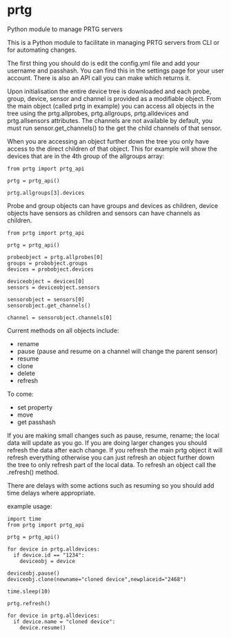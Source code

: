 # prtg
Python module to manage PRTG servers

This is a Python module to facilitate in managing PRTG servers from CLI or for automating changes.

The first thing you should do is edit the config.yml file and add your username and passhash. You can find this in the settings page for your user account. There is also an API call you can make which returns it. 

Upon initialisation the entire device tree is downloaded and each probe, group, device, sensor and channel is provided as a modifiable object. From the main object (called prtg in example) you can access all objects in the tree using the prtg.allprobes, prtg.allgroups, prtg.alldevices and prtg.allsensors attributes. The channels are not available by default, you must run sensor.get_channels() to the get the child channels of that sensor.

When you are accessing an object further down the tree you only have access to the direct children of that object. This for example will show the devices that are in the 4th group of the allgroups array:
```
from prtg import prtg_api

prtg = prtg_api()

prtg.allgroups[3].devices
```
Probe and group objects can have groups and devices as children, device objects have sensors as children and sensors can have channels as children.
```
from prtg import prtg_api

prtg = prtg_api()

probeobject = prtg.allprobes[0]
groups = probobject.groups
devices = probobject.devices

deviceobject = devices[0]
sensors = deviceobject.sensors

sensorobject = sensors[0]
sensorobject.get_channels()

channel = sensorobject.channels[0]
```


Current methods on all objects include:
- rename
- pause (pause and resume on a channel will change the parent sensor)
- resume
- clone
- delete
- refresh

To come:
- set property
- move
- get passhash

If you are making small changes such as pause, resume, rename; the local data will update as you go. If you are doing larger changes you should refresh the data after each change. If you refresh the main prtg object it will refresh everything otherwise you can just refresh an object further down the tree to only refresh part of the local data. To refresh an object call the .refresh() method.

There are delays with some actions such as resuming so you should add time delays where appropriate.

example usage:
```
import time
from prtg import prtg_api

prtg = prtg_api()

for device in prtg.alldevices:
  if device.id == "1234":
    deviceobj = device

deviceobj.pause()
deviceobj.clone(newname="cloned device",newplaceid="2468")

time.sleep(10)

prtg.refresh()

for device in prtg.alldevices:
  if device.name = "cloned device":
    device.resume()

```
